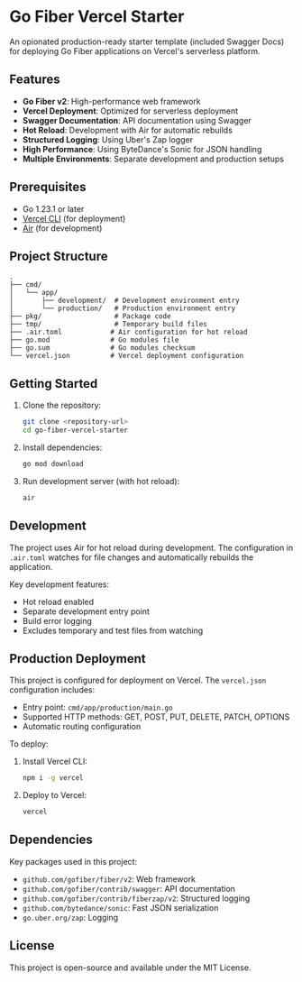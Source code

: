 # Go Fiber Vercel Starter

An opionated production-ready starter template (included Swagger Docs) for deploying Go Fiber applications on Vercel's serverless platform.

## Features

- **Go Fiber v2**: High-performance web framework
- **Vercel Deployment**: Optimized for serverless deployment
- **Swagger Documentation**: API documentation using Swagger
- **Hot Reload**: Development with Air for automatic rebuilds
- **Structured Logging**: Using Uber's Zap logger
- **High Performance**: Using ByteDance's Sonic for JSON handling
- **Multiple Environments**: Separate development and production setups

## Prerequisites

- Go 1.23.1 or later
- [Vercel CLI](https://vercel.com/cli) (for deployment)
- [Air](https://github.com/cosmtrek/air) (for development)

## Project Structure

```
.
├── cmd/
│   └── app/
│       ├── development/  # Development environment entry
│       └── production/   # Production environment entry
├── pkg/                  # Package code
├── tmp/                  # Temporary build files
├── .air.toml            # Air configuration for hot reload
├── go.mod               # Go modules file
├── go.sum               # Go modules checksum
└── vercel.json          # Vercel deployment configuration
```

## Getting Started

1. Clone the repository:

   ```bash
   git clone <repository-url>
   cd go-fiber-vercel-starter
   ```

2. Install dependencies:

   ```bash
   go mod download
   ```

3. Run development server (with hot reload):
   ```bash
   air
   ```

## Development

The project uses Air for hot reload during development. The configuration in `.air.toml` watches for file changes and automatically rebuilds the application.

Key development features:

- Hot reload enabled
- Separate development entry point
- Build error logging
- Excludes temporary and test files from watching

## Production Deployment

This project is configured for deployment on Vercel. The `vercel.json` configuration includes:

- Entry point: `cmd/app/production/main.go`
- Supported HTTP methods: GET, POST, PUT, DELETE, PATCH, OPTIONS
- Automatic routing configuration

To deploy:

1. Install Vercel CLI:

   ```bash
   npm i -g vercel
   ```

2. Deploy to Vercel:
   ```bash
   vercel
   ```

## Dependencies

Key packages used in this project:

- `github.com/gofiber/fiber/v2`: Web framework
- `github.com/gofiber/contrib/swagger`: API documentation
- `github.com/gofiber/contrib/fiberzap/v2`: Structured logging
- `github.com/bytedance/sonic`: Fast JSON serialization
- `go.uber.org/zap`: Logging

## License

This project is open-source and available under the MIT License.
